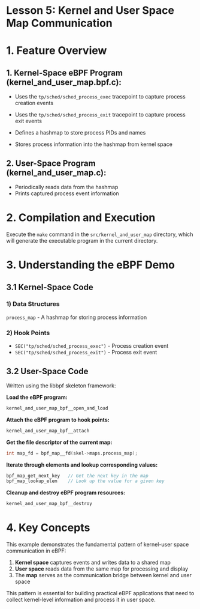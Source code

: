 # Lesson 5: Kernel and User Space Map Communication

# 1. Feature Overview

## 1. Kernel-Space eBPF Program (kernel_and_user_map.bpf.c):

- Uses the `tp/sched/sched_process_exec` tracepoint to capture process creation events
- Uses the `tp/sched/sched_process_exit` tracepoint to capture process exit events

- Defines a hashmap to store process PIDs and names

- Stores process information into the hashmap from kernel space

## 2. User-Space Program (kernel_and_user_map.c):

- Periodically reads data from the hashmap
- Prints captured process event information

# 2. Compilation and Execution

Execute the `make` command in the `src/kernel_and_user_map` directory, which will generate the executable program in the current directory.

# 3. Understanding the eBPF Demo

## 3.1 Kernel-Space Code

### 1) Data Structures

`process_map` - A hashmap for storing process information

### 2) Hook Points

- `SEC("tp/sched/sched_process_exec")` - Process creation event
- `SEC("tp/sched/sched_process_exit")` - Process exit event

## 3.2 User-Space Code

Written using the libbpf skeleton framework:

**Load the eBPF program:**
```c
kernel_and_user_map_bpf__open_and_load
```

**Attach the eBPF program to hook points:**
```c
kernel_and_user_map_bpf__attach
```

**Get the file descriptor of the current map:**
```c
int map_fd = bpf_map__fd(skel->maps.process_map);
```

**Iterate through elements and lookup corresponding values:**
```c
bpf_map_get_next_key   // Get the next key in the map
bpf_map_lookup_elem    // Look up the value for a given key
```

**Cleanup and destroy eBPF program resources:**
```c
kernel_and_user_map_bpf__destroy
```

# 4. Key Concepts

This example demonstrates the fundamental pattern of kernel-user space communication in eBPF:

1. **Kernel space** captures events and writes data to a shared map
2. **User space** reads data from the same map for processing and display
3. The **map** serves as the communication bridge between kernel and user space

This pattern is essential for building practical eBPF applications that need to collect kernel-level information and process it in user space.
